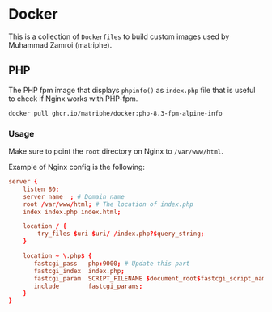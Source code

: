 # Docker

This is a collection of `Dockerfiles` to build custom images used by Muhammad Zamroi (matriphe).

## PHP

The PHP fpm image that displays `phpinfo()` as `index.php` file that is useful to check if Nginx works with PHP-fpm.

```console
docker pull ghcr.io/matriphe/docker:php-8.3-fpm-alpine-info
```

### Usage

Make sure to point the `root` directory on Nginx to `/var/www/html`.

Example of Nginx config is the following:

```conf
server {
    listen 80;
    server_name _; # Domain name
    root /var/www/html; # The location of index.php
    index index.php index.html;

    location / {
        try_files $uri $uri/ /index.php?$query_string;
    }

    location ~ \.php$ {
       fastcgi_pass   php:9000; # Update this part
       fastcgi_index  index.php;
       fastcgi_param  SCRIPT_FILENAME $document_root$fastcgi_script_name;
       include        fastcgi_params;
    }
}
```
